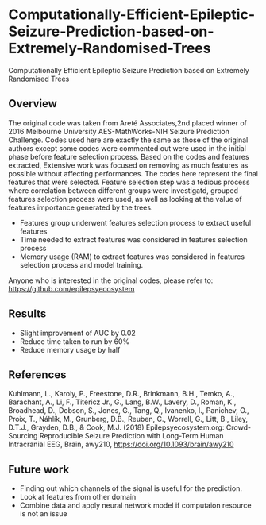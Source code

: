 # Computationally-Efficient-Epileptic-Seizure-Prediction-based-on-Extremely-Randomised-Trees
Computationally Efficient Epileptic Seizure Prediction based on Extremely Randomised Trees

## Overview
The original code was taken from Areté Associates,2nd placed winner of 2016 Melbourne University AES-MathWorks-NIH Seizure Prediction Challenge. Codes used here are exactly the same as those of the original authors except some codes were commented out were used in the initial phase before feature selection process. Based on the codes and features extracted, Extensive work was focused on removing as much features as possible without affecting performances. The codes here represent the final features that were selected. Feature selection step was a tedious process where correlation between different groups were investigatd, grouped features selection process were used, as well as looking at the value of features importance generated by the trees. 

* Features group underwent features selection process to extract useful features  
* Time needed to extract features was considered in features selection process
* Memory usage (RAM) to extract features was considered in features selection process and model training.

Anyone who is interested in the original codes, please refer to: https://github.com/epilepsyecosystem

## Results
* Slight improvement of AUC by 0.02
* Reduce time taken to run by 60%
* Reduce memory usage by half 

## References
Kuhlmann, L., Karoly, P., Freestone, D.R., Brinkmann, B.H., Temko, A., Barachant, A., Li, F., Titericz Jr., G., Lang, B.W., Lavery, D., Roman, K., Broadhead, D., Dobson, S., Jones, G., Tang, Q., Ivanenko, I., Panichev, O., Proix, T., Náhlík, M., Grunberg, D.B., Reuben, C., Worrell, G., Litt, B., Liley, D.T.J., Grayden, D.B., & Cook, M.J. (2018) Epilepsyecosystem.org: Crowd-Sourcing Reproducible Seizure Prediction with Long-Term Human Intracranial EEG, Brain, awy210, https://doi.org/10.1093/brain/awy210

## Future work
* Finding out which channels of the signal is useful for the prediction.
* Look at features from other domain
* Combine data and apply neural network model if computaion resource is not an issue 
